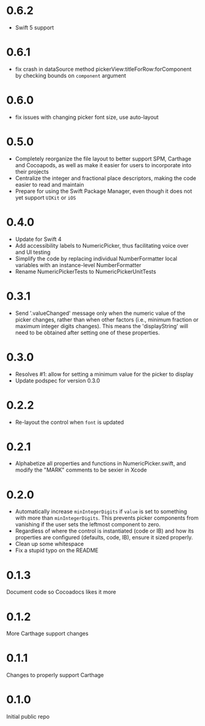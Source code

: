 # 0.6.2
* Swift 5 support

# 0.6.1
* fix crash in dataSource method pickerView:titleForRow:forComponent by checking bounds on `component` argument

# 0.6.0
* fix issues with changing picker font size, use auto-layout

# 0.5.0
* Completely reorganize the file layout to better support SPM, Carthage and Cocoapods, as well as make it easier for users to incorporate
  into their projects
* Centralize the integer and fractional place descriptors, making the code easier to read and maintain
* Prepare for using the Swift Package Manager, even though it does not yet support `UIKit` or `iOS`

# 0.4.0
* Update for Swift 4
* Add accessibility labels to NumericPicker, thus facilitating voice over and UI testing
* Simplify the code by replacing individual NumberFormatter local variables with an instance-level NumberFormatter
* Rename NumericPickerTests to NumericPickerUnitTests

# 0.3.1
* Send '.valueChanged' message only when the numeric value of the picker changes, rather than when other factors (i.e., minimum
  fraction or maximum integer digits changes). This means the 'displayString' will need to be obtained after setting one of these
  properties.

# 0.3.0
* Resolves #1: allow for setting a minimum value for the picker to display
* Update podspec for version 0.3.0

# 0.2.2
* Re-layout the control when `font` is updated

# 0.2.1
* Alphabetize all properties and functions in NumericPicker.swift, and modify the "MARK" comments to be sexier in Xcode

# 0.2.0
* Automatically increase `minIntegerDigits` if `value` is set to something with more than `minIntegerDigits`.
    This prevents picker components from vanishing if the user sets the leftmost component to zero.
* Regardless of where the control is instantiated (code or IB) and how its properties are configured (defaults, code,
    IB), ensure it sized properly.
* Clean up some whitespace
* Fix a stupid typo on the README

# 0.1.3
Document code so Cocoadocs likes it more

# 0.1.2
More Carthage support changes

# 0.1.1
Changes to properly support Carthage

# 0.1.0
Initial public repo
